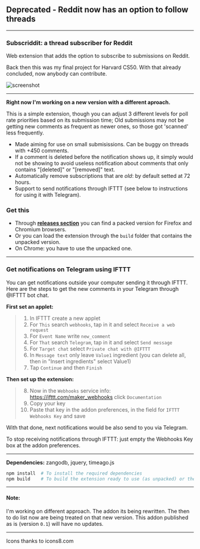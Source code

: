 ## Deprecated - Reddit now has an option to follow threads

---

### Subscriddit: a thread subscriber for Reddit
Web extension that adds the option to subscribe to submissions on Reddit.

Back then this was my final project for Harvard CS50. With that already concluded, now anybody can contribute.

![screenshot](https://i.imgur.com/TUUonPt.png)

---

**Right now I'm working on a new version with a different aproach.**

This is a simple extension, though you can adjust 3 different levels for poll rate priorities based on its submission time; Old submissions may not be getting new comments as frequent as newer ones, so those got 'scanned' less frequently.

- Made aiming for use on small submisissions. Can be buggy on threads with +450 comments.
- If a comment is deleted before the notification shows up, it simply would not be showing to avoid useless notification about comments that only contains "[deleted]" or "[removed]" text.
- Automatically remove subscriptions that are *old*: by default setted at 72 hours.
- Support to send notifications through IFTTT (see below to instructions for using it with Telegram).

### Get this
- Through [**releases section**](https://github.com/thepante/rts/releases) you can find a packed version for Firefox and Chromium browsers.
- Or you can load the extension through the `build` folder that contains the unpacked version.
- On Chrome: you have to use the unpacked one.

---

### Get notifications on Telegram using IFTTT
You can get notifications outside your computer sending it through IFTTT. Here are the steps to get the new comments in your Telegram through @IFTTT bot chat.

**First set an applet:**

> 1. In IFTTT create a new applet
> 2. For `This` search `webhooks`, tap in it and select `Receive a web request`
> 3. For `Event Name` write `new_comment`
> 4. For `That` search `Telegram`, tap in it and select `Send message`
> 5. For `Target chat` select `Private chat with @IFTTT`
> 6. In `Message text` only leave `Value1` ingredient (you can delete all, then in "Insert ingredients" select Value1)
> 7. Tap `Continue` and then `Finish`


 **Then set up the extension:**
 > 8. Now in the `Webhooks` service info: https://ifttt.com/maker_webhooks click `Documentation`
 > 9. Copy your key
 > 10. Paste that key in the addon preferences, in the field for `IFTTT Webhooks Key` and save

 With that done, next notifications would be also send to you via Telegram.

 To stop receiving notifications through IFTTT: just empty the Webhooks Key box at the addon preferences.

---

**Dependencies:** zangodb, jquery, timeago.js

```bash
npm install  # To install the required dependencies
npm build    # To build the extension ready to use (as unpacked) or then pack it
```

----

#### Note:
I'm working on different approach. The addon its being rewritten. The then to do list now are being treated on that new version. This addon published as is (version `0.1`) will have no updates.

---

Icons thanks to icons8.com
